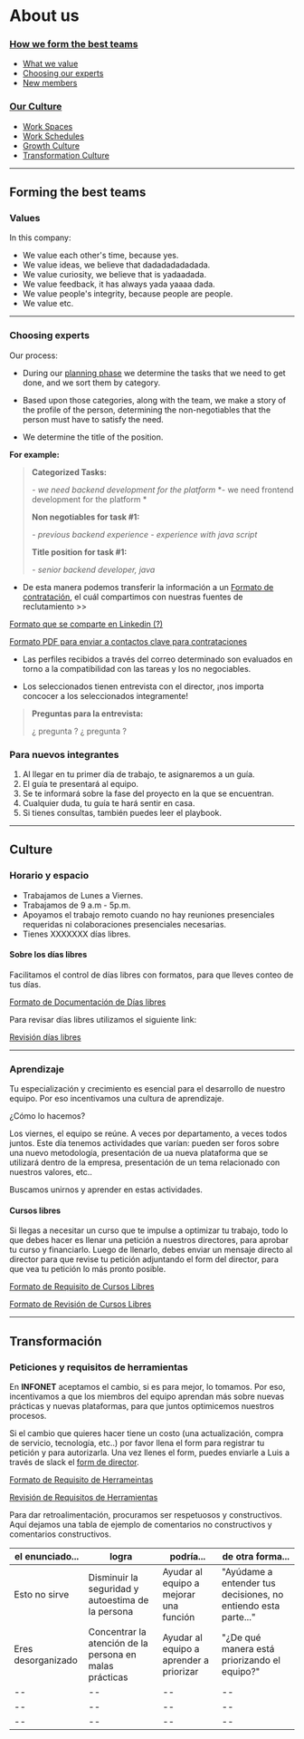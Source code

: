 # About us        

### [How we form the best teams](#forming-the-best-teams)

- [What we value](#Values)
- [Choosing our experts](#choosing-experts)
- [New members](#para-nuevos-integrantes)

### [Our Culture](#Culture)

- [Work Spaces](#spaces)
- [Work Schedules](#schedules)
- [Growth Culture](#aprendizaje)
- [Transformation Culture](#transformación)

---

## Forming the best teams 

### Values

In this company:

- We value each other's time, because yes.
- We value ideas, we believe that dadadadadadada.
- We value curiosity, we believe that is yadaadada.
- We value feedback, it has always yada yaaaa dada. 
- We value people's integrity, because people are people. 
- We value etc.

---

### Choosing experts 

Our process:


- During our [planning phase](#x) we determine the tasks that we need to get done, and we sort them by category.

- Based upon those categories, along with the team, we make a story of the profile of the person, determining the non-negotiables that     the person must have to satisfy the need.

- We determine the title of the position.   


**For example:**

>**Categorized Tasks:**
>
>*- we need backend development for the platform*
>*- we need frontend development for the platform *
>
>**Non negotiables for task #1:**
>
>*- previous backend experience*
>*- experience with java script*
>
>**Title position for task #1:**
>
>*- senior backend developer, java*


- De esta manera podemos transferir la información a un [Formato de contratación](#contratación), el cuál compartimos con nuestras fuentes de reclutamiento >> 

[Formato que se comparte en Linkedin (?)](#linkedin)

[Formato PDF para enviar a contactos clave para contrataciones](#contrataciones)

- Las perfiles recibidos a través del correo determinado son evaluados en torno a la compatibilidad con las tareas y los no negociables.

- Los seleccionados tienen entrevista con el director, ¡nos importa concocer a los seleccionados integramente!

>**Preguntas para la entrevista:**
>
> ¿ pregunta ?
> ¿ pregunta  ?
 


### Para nuevos integrantes 

1. Al llegar en tu primer día de trabajo, te asignaremos a un guía.
2. El guía te presentará al equipo.
3. Se te informará sobre la fase del proyecto en la que se encuentran.
4. Cualquier duda, tu guía te hará sentir en casa.
5. Si tienes consultas, también puedes leer el playbook. 

---

## Culture


### Horario y espacio

- Trabajamos de Lunes a Viernes.
- Trabajamos de 9 a.m - 5p.m.
- Apoyamos el trabajo remoto cuando no hay reuniones presenciales requeridas ni colaboraciones presenciales necesarias. 
- Tienes XXXXXXX días libres.

#### Sobre los días libres 

Facilitamos el control de días libres con formatos, para que lleves conteo de tus días.

[Formato de Documentación de Días libres](#)

Para revisar días libres utilizamos el siguiente link:

[Revisión días libres](#)

---

### Aprendizaje

Tu especialización y crecimiento es esencial para el desarrollo de nuestro equipo. Por eso incentivamos una cultura de aprendizaje.

¿Cómo lo hacemos?

Los viernes, el equipo se reúne. A veces por departamento, a veces todos juntos. 
Este día tenemos actividades que varían: pueden ser foros sobre una nuevo metodología, presentación de ua nueva plataforma que se utilizará dentro de la empresa, presentación de un tema relacionado con nuestros valores, etc..

Buscamos unirnos y aprender en estas actividades.

#### Cursos libres

Si llegas a necesitar un curso que te impulse a optimizar tu trabajo, todo lo que debes hacer es llenar una petición a nuestros directores, para aprobar tu curso y financiarlo. Luego de llenarlo, debes enviar un mensaje directo al director para que revise tu petición adjuntando el form del director, para que vea tu petición lo más pronto posible. 

[Formato de Requisito de Cursos Libres](#)

[Formato de Revisión de Cursos Libres](#)

---

## Transformación

### Peticiones y requisitos de herramientas

En **INFONET** aceptamos el cambio, si es para mejor, lo tomamos. Por eso, incentivamos a que los miembros del equipo aprendan más sobre nuevas prácticas y nuevas plataformas, para que juntos optimicemos nuestros procesos.

Si el cambio que quieres hacer tiene un costo (una actualización, compra de servicio, tecnología, etc..) por favor llena el form para registrar tu petición y para autorizarla. Una vez llenes el form, puedes enviarle a Luis a través de slack el [form de director](#). 

[Formato de Requisito de Herrameintas](#)

[Revisión de Requisitos de Herramientas](#)



Para dar retroalimentación, procuramos ser respetuosos y constructivos. Aquí dejamos una tabla de ejemplo de comentarios no constructivos y comentarios constructivos. 

el enunciado... | logra | podría... | de otra forma... 
-- | -- | -- | --
Esto no sirve | Disminuir la seguridad y autoestima de la persona | Ayudar al equipo a mejorar una función | "Ayúdame a entender tus decisiones, no entiendo esta parte..."
Eres desorganizado | Concentrar la atención de la persona en malas prácticas | Ayudar al equipo a aprender a priorizar | "¿De qué manera está priorizando el equipo?"
-- | -- | -- | --
-- | -- | -- | --
-- | -- | -- | --
